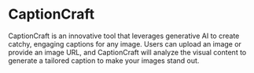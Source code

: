 # CaptionCraft
CaptionCraft is an innovative tool that leverages generative AI to create catchy, engaging captions for any image. Users can upload an image or provide an image URL, and CaptionCraft will analyze the visual content to generate a tailored caption to make your images stand out.
